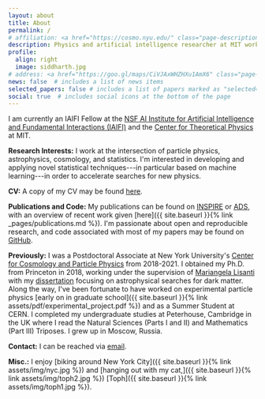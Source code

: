 ```yaml
---
layout: about
title: About
permalink: /
# affiliation: <a href="https://cosmo.nyu.edu/" class="page-description" target="_blank">Center for Cosmology and Particle Physics</a> • <a href="https://www.nyu.edu/" class="page-description" target="_blank">New York University</a>
description: Physics and artificial intelligence researcher at MIT working at the intersection of particle physics, astrophysics, cosmology, and statistics. 
profile:
  align: right
  image: siddharth.jpg
# address: <a href="https://goo.gl/maps/CiVJAxWHZHXu1AmX6" class="page-description" target="_blank">726 Broadway, New York, NY 10003</a>
news: false  # includes a list of news items
selected_papers: false # includes a list of papers marked as "selected={true}"
social: true  # includes social icons at the bottom of the page
---
```


I am currently an IAIFI Fellow at the [NSF AI Institute for Artificial Intelligence and Fundamental Interactions (IAIFI)](https://iaifi.org/) and the [Center for Theoretical Physics](https://physics.mit.edu/research/labs-centers/center-for-theoretical-physics/) at MIT.

**Research Interests:**
I work at the intersection of particle physics, astrophysics, cosmology, and statistics. I'm interested in developing and applying novel statistical techniques---in particular based on machine learning---in order to accelerate searches for new physics. 
 
 **CV:**
A copy of my CV may be found [here](https://docs.google.com/viewer?url=https://github.com/smsharma/CV/raw/master-pdf/cv.pdf).

**Publications and Code:** 
My publications can be found on [INSPIRE](https://inspirehep.net/authors/1394493) or [ADS](https://ui.adsabs.harvard.edu/public-libraries/y66hOF7ySaKvYhjCkixRiA), with an overview of recent work given [here]({{ site.baseurl }}{% link _pages/publications.md %}). I'm passionate about open and reproducible research, and code associated with most of my papers may be found on [GitHub](https://github.com/smsharma).

**Previously:** 
I was a Postdoctoral Associate at New York University's [Center for Cosmology and Particle Physics](https://cosmo.nyu.edu/) from 2018-2021. I obtained my Ph.D. from Princeton in 2018, working under the supervision of [Mariangela Lisanti](https://phy.princeton.edu/people/mariangela-lisanti) with my [dissertation](http://arks.princeton.edu/ark:/88435/dsp012v23vx15d) focusing on astrophysical searches for dark matter. Along the way, I've been fortunate to have worked on experimental particle physics [early on in graduate school]({{ site.baseurl }}{% link assets/pdf/experimental_project.pdf %}) and as a Summer Student at CERN. I completed my undergraduate studies at Peterhouse, Cambridge in the UK where I read the Natural Sciences (Parts I and II) and Mathematics (Part III) Triposes. I grew up in Moscow, Russia. 

**Contact:** 
I can be reached via [email](mailto:smsharma@mit.edu).

**Misc.:** 
I enjoy [biking around New York City]({{ site.baseurl }}{% link assets/img/nyc.jpg %}) and [hanging out with my cat,]({{ site.baseurl }}{% link assets/img/toph2.jpg %})  [Toph]({{ site.baseurl }}{% link assets/img/toph1.jpg %}). 